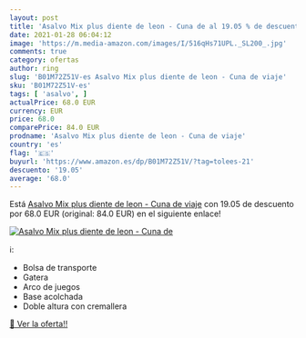 ```yaml
---
layout: post
title: 'Asalvo Mix plus diente de leon - Cuna de al 19.05 % de descuento'
date: 2021-01-28 06:04:12
image: 'https://m.media-amazon.com/images/I/516qHs71UPL._SL200_.jpg'
comments: true
category: ofertas
author: ring
slug: 'B01M72Z51V-es Asalvo Mix plus diente de leon - Cuna de viaje'
sku: 'B01M72Z51V-es'
tags: [ 'asalvo', ]
actualPrice: 68.0 EUR
currency: EUR
price: 68.0
comparePrice: 84.0 EUR
prodname: 'Asalvo Mix plus diente de leon - Cuna de viaje'
country: 'es'
flag: '🇪🇸'
buyurl: 'https://www.amazon.es/dp/B01M72Z51V/?tag=tolees-21'
descuento: '19.05'
average: '68.0'
---
```


Está [Asalvo Mix plus diente de leon - Cuna de viaje](https://www.amazon.es/dp/B01M72Z51V/?tag=tolees-21) con 19.05 de descuento por 68.0 EUR (original: 84.0 EUR) en el siguiente enlace!

[![Asalvo Mix plus diente de leon - Cuna de](https://m.media-amazon.com/images/I/516qHs71UPL._SL200_.jpg)](https://www.amazon.es/dp/B01M72Z51V/?tag=tolees-21)

ℹ️:

- Bolsa de transporte
- Gatera
- Arco de juegos
- Base acolchada
- Doble altura con cremallera

[🛒 Ver la oferta!!](https://www.amazon.es/dp/B01M72Z51V/?tag=tolees-21)
